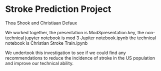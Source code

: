 # Stroke Prediction Project

Thoa Shook and Christiaan Defaux

We worked together, 
the presentation is Mod3presentation.key, 
the non-technical jupyter notebook is mod 3 Jupiter notebook.ipynb
the technical notebook is Christian Stroke Train.ipynb

We undertook this investigation to see if we could find any recommendations to reduce the incidence of stroke in the US population and improve our technical ability.
